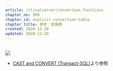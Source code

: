 ```yaml
---
article: /it/sqlserver/conversion_functions
chapter_no: 999
chapter_id: explicit-convertion-table
chapter_title: 参考：変換表
created: 2020-12-20
updated: 2020-12-20
---
```

## <a name="explicit-convertion-table"></a>

![](https://cdn-ak.f.st-hatena.com/images/fotolife/f/fumokmm/20201220/20201220151008.png)

- [CAST and CONVERT (Transact-SQL)](https://docs.microsoft.com/en-us/sql/t-sql/functions/cast-and-convert-transact-sql?view=sql-server-ver15)より参照
